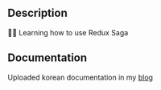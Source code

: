 ## Description
🤷‍♂️ Learning how to use Redux Saga

## Documentation
Uploaded korean documentation in my [blog](https://velog.io/@peppermint100/Redux-Saga%EB%A5%BC-%ED%86%B5%ED%95%9C-%EB%B9%84%EB%8F%99%EA%B8%B0-%EC%83%81%ED%83%9C-%EA%B4%80%EB%A6%AC)